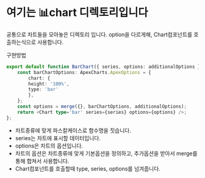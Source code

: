 # 여기는 📊chart 디렉토리입니다

공통으로 차트들을 모아놓은 디렉토리 입니다.
option을 다르게해, Chart컴포넌트를 호출하는식으로 사용합니다.

구현방법

```ts
export default function BarChart({ series, options: additionalOptions }: Props) {
	const barChartOptions: ApexCharts.ApexOptions = {
		chart: {
		height: '100%',
		type: 'bar'
		},
	};
	const options = merge({}, barChartOptions, additionalOptions);
	return <Chart type='bar' series={series} options={options} />;
};
```

- 차트종류에 맞게 파스칼케이스로 함수명을 짓습니다.
- series는 차트에 표시할 데이터입니다.
- options은 차트의 옵션입니다.
- 차트의 옵션은 차트종류에 맞게 기본옵션을 정의하고, 추가옵션을 받아서 merge를 통해 합쳐서 사용합니다.
- Chart컴포넌트를 호출할때 type, series, options를 넘겨줍니다.
